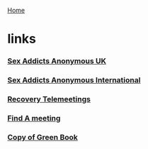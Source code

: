 [Home](index.md)

# links

### <a href="https://saauk.info/">Sex Addicts Anonymous UK</a>

### <a href="https://saa-recovery.org/">Sex Addicts Anonymous International</a>

### <a href="https://saauk.info/en/telemeetings/">Recovery Telemeetings</a>

### <a href="https://saa-recovery.org/meetings/">Find A meeting</a>

### <a href="https://www.scribd.com/doc/160275809/Sex-addicts-anonymous-third-edition-web?secret_password=14f1sl7kfyy844k0w3uf#fullscreen&from_embed/"> Copy of Green Book</a>


